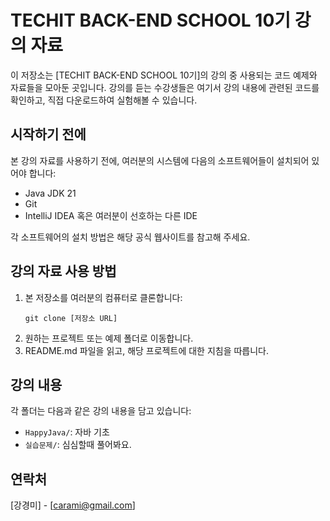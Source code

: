 # TECHIT BACK-END SCHOOL 10기 강의 자료

이 저장소는 [TECHIT BACK-END SCHOOL 10기]의 강의 중 사용되는 코드 예제와 자료들을 모아둔 곳입니다. 강의를 듣는 수강생들은 여기서 강의 내용에 관련된 코드를 확인하고, 직접 다운로드하여 실험해볼 수 있습니다.

## 시작하기 전에

본 강의 자료를 사용하기 전에, 여러분의 시스템에 다음의 소프트웨어들이 설치되어 있어야 합니다:

- Java JDK 21
- Git
- IntelliJ IDEA 혹은 여러분이 선호하는 다른 IDE

각 소프트웨어의 설치 방법은 해당 공식 웹사이트를 참고해 주세요.

## 강의 자료 사용 방법

1. 본 저장소를 여러분의 컴퓨터로 클론합니다:
    ```
    git clone [저장소 URL]
    ```
2. 원하는 프로젝트 또는 예제 폴더로 이동합니다.
3. README.md 파일을 읽고, 해당 프로젝트에 대한 지침을 따릅니다.

## 강의 내용

각 폴더는 다음과 같은 강의 내용을 담고 있습니다:

- `HappyJava/`: 자바 기초
- `실습문제/`: 심심할때 풀어봐요.

<!--
## 기여하기

이 저장소는 강의를 듣는 모든 수강생의 이해를 돕기 위해 만들어졌습니다. 여러분의 기여를 환영합니다! 기여 방법은 다음과 같습니다:

1. 프로젝트를 포크합니다.
2. 기능 브랜치를 생성합니다 (`git checkout -b feature/AmazingFeature`).
3. 변경사항을 커밋합니다 (`git commit -m 'Add some AmazingFeature'`).
4. 브랜치에 푸시합니다 (`git push origin feature/AmazingFeature`).
5. 풀 리퀘스트를 엽니다.

## 라이선스

이 프로젝트는 [라이선스명] 라이선스가 적용되어 있습니다. 자세한 내용은 `LICENSE` 파일을 참고해 주세요.
-->
## 연락처

[강경미] - [carami@gmail.com]

<!--프로젝트 링크: [저장소 URL] -->

